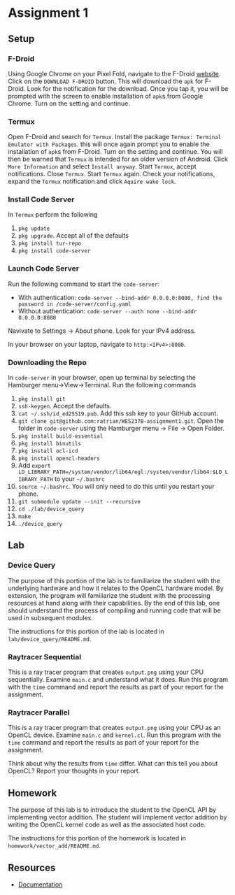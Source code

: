 # Assignment 1

## Setup

### F-Droid
Using Google Chrome on your Pixel Fold, navigate to the F-Droid [website](https://f-droid.org/en/).  Click on the `DOWNLOAD F-DROID` button.  This will download the `apk` for F-Droid.  Look for the notification for the download.  Once you tap it, you will be prompted with the screen to enable installation of `apk`s from Google Chrome.  Turn on the setting and continue.

### Termux
Open F-Droid and search for `Termux`.  Install the package `Termux: Terminal Emulator with Packages`.  this will once again prompt you to enable the installation of `apk`s from F-Droid.  Turn on the setting and continue.  You will then be warned that `Termux` is intended for an older version of Android.  Click `More Information` and select `Install anyway`.  Start `Termux`, accept notifications.  Close `Termux`.  Start `Termux` again.  Check your notifications, expand the `Termux` notification and click `Aquire wake lock`.

### Install Code Server
In `Termux` perform the following
1. `pkg update`
2. `pkg upgrade`.  Accept all of the defaults
3. `pkg install tur-repo`
4. `pkg install code-server`

### Launch Code Server
Run the following command to start the `code-server`:

* With authentication: `code-server --bind-addr 0.0.0.0:8080, find the password in /code-server/config.yaml`
* Without authentication: `code-server --auth none --bind-addr 0.0.0.0:8080`

Navivate to Settings -> About phone.  Look for your IPv4 address.

In your browser on your laptop, navigate to `http:<IPv4>:8080`.

### Downloading the Repo
In `code-server` in your browser, open up terminal by selecting the Hamburger menu->View->Terminal.  Run the following commands
1. `pkg install git`
2. `ssh-keygen`.  Accept the defaults.
3. `cat ~/.ssh/id_ed25519.pub`.  Add this ssh key to your GitHub account.
4. `git clone git@github.com:ratrian/WES237B-assignment1.git`.  Open the folder in `code-server` using the Hamburger menu -> File -> Open Folder.
5. `pkg install build-essential`
6. `pkg install binutils`
7. `pkg install ocl-icd`
8. `pkg install opencl-headers`
9. Add `export LD_LIBRARY_PATH=/system/vendor/lib64/egl:/system/vendor/lib64:$LD_LIBRARY_PATH` to your `~/.bashrc`
10. `source ~/.bashrc`.  You will only need to do this until you restart your phone.
11. `git submodule update --init --recursive`
12. `cd ./lab/device_query`
13. `make`
14. `./device_query`

## Lab

### Device Query
The purpose of this portion of the lab is to familiarize the student with the underlying hardware and how it relates to the OpenCL hardware model.  By extension, the program will familiarize the student with the processing resources at hand along with their capabilities.  By the end of this lab, one should understand the process of compiling and running code that will be used in subsequent modules.

The instructions for this portion of the lab is located in `lab/device_query/README.md`.

### Raytracer Sequential 
This is a ray tracer program that creates `output.png` using your CPU sequentially.  Examine `main.c` and understand what it does.  Run this program with the `time` command and report the results as part of your report for the assignment.

### Raytracer Parallel
This is a ray tracer program that creates `output.png` using your CPU as an OpenCL device. Examine `main.c` and `kernel.cl`. Run this program with the `time` command and report the results as part of your report for the assignment.

Think about why the results from `time` differ.  What can this tell you about OpenCL?  Report your thoughts in your report.

## Homework
The purpose of this lab is to introduce the student to the OpenCL API by implementing vector addition. The student will implement vector addition by writing the OpenCL kernel code as well as the associated host code.

The instructions for this portion of the homework is located in `homework/vector_add/README.md`.

## Resources
* [Documentation](https://www.khronos.org/opencl/)